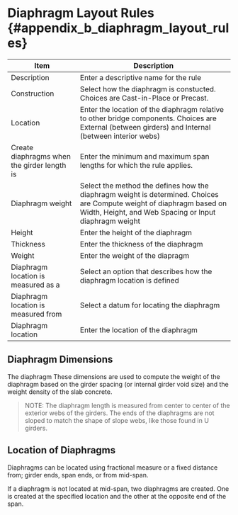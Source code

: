 Diaphragm Layout Rules {#appendix_b_diaphragm_layout_rules}
==============================================

Item | Description
----|---------
Description | Enter a descriptive name for the rule
Construction | Select how the diaphragm is constucted. Choices are Cast-in-Place or Precast.
Location | Enter the location of the diaphragm relative to other bridge components. Choices are External (between girders) and Internal (between interior webs)
Create diaphragms when the girder length is | Enter the minimum and maximum span lengths for which the rule applies.
Diaphragm weight | Select the method the defines how the diaphragm weight is determined. Choices are Compute weight of diaphragm based on Width, Height, and Web Spacing or Input diaphragm weight
Height | Enter the height of the diaphragm
Thickness | Enter the thickness of the diaphragm
Weight | Enter the weight of the diapragm
Diaphragm location is measured as a | Select an option that describes how the diaphragm location is defined
Diaphragm location is measured from | Select a datum for locating the diaphragm
Diaphragm location | Enter the location of the diaphragm

Diaphragm Dimensions
--------------------
The diaphragm These dimensions are used to compute the weight of the diaphragm based on the girder spacing (or internal girder void size) and the weight density of the slab concrete.

> NOTE: The diaphragm length is measured from center to center of the exterior webs of the girders. The ends of the diaphragms are not sloped to match the shape of slope webs, like those found in U girders.

Location of Diaphragms 
-----------------------
Diaphragms can be located using fractional measure or a fixed distance from; girder ends, span ends, or from mid-span.

If a diaphragm is not located at mid-span, two diaphragms are created. One is created at the specified location and the other at the opposite end of the span.

